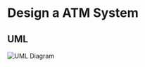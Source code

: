 # Design a ATM System

## UML
![UML Diagram](https://drive.google.com/uc?export=view&id=1uY7c-8M2MrDrgCcrX9ZEczIApfeztk9a)